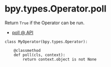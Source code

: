 # bpy.types.Operator.poll

Return `True` if the Operator can be run.

- [poll @ API](https://www.blender.org/api/blender_python_api_current/bpy.types.Operator.html#bpy.types.Operator.poll)

```
class MyOperator(bpy.types.Operator):

	@classmethod
	def poll(cls, context):
		return context.object is not None
```
